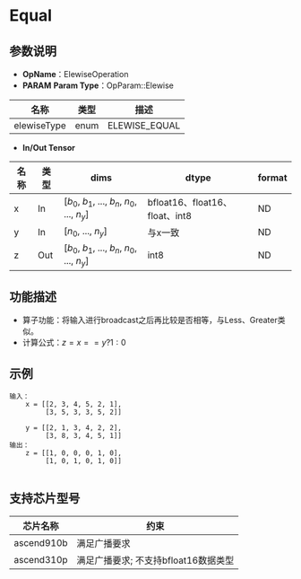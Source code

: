 # Equal

## 参数说明

- **OpName**：ElewiseOperation
- **PARAM**
  **Param Type**：OpParam::Elewise

| 名称        | 类型 | 描述          |
| ----------- | ---- | ------------- |
| elewiseType | enum | ELEWISE_EQUAL |

- **In/Out Tensor**

| 名称 | 类型 | dims                                                    | dtype                          | format |
| ---- | ---- | ------------------------------------------------------- | ------------------------------ | ------ |
| x    | In   | [$b_0$, $b_1$, ..., $b_n$, $n_0$, ..., $n_y$] | bfloat16、float16、float、int8 | ND     |
| y    | In   | [$n_0$, ..., $n_y$]                                 | 与x一致                        | ND     |
| z    | Out  | [$b_0$, $b_1$, ..., $b_n$, $n_0$, ..., $n_y$] | int8                           | ND     |

## 功能描述

- 算子功能：将输入进行broadcast之后再比较是否相等，与Less、Greater类似。
- 计算公式：$z=x==y?1:0$

## 示例

```
输入：
    x = [[2, 3, 4, 5, 2, 1],
         [3, 5, 3, 3, 5, 2]]

    y = [[2, 1, 3, 4, 2, 2], 
         [3, 8, 3, 4, 5, 1]]
输出：
    z = [[1, 0, 0, 0, 1, 0], 
         [1, 0, 1, 0, 1, 0]]  
 
```

## 支持芯片型号

| 芯片名称   | 约束                                 |
| ---------- | ------------------------------------ |
| ascend910b | 满足广播要求                         |
| ascend310p | 满足广播要求; 不支持bfloat16数据类型 |
